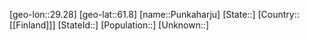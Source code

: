 ﻿---
location: [61.8,29.28]
mapzoom: [7,12] 
mapmarker: city 
type: City
tags:
- geo/City


SpocWebEntityId: 33551
isDeleted: false
confidential: public

---
[geo-lon::29.28]
[geo-lat::61.8]
[name::Punkaharju]
[State::]
[Country::[[Finland]]]
[StateId::]
[Population::]
[Unknown::]

